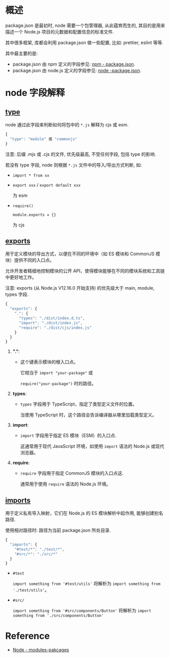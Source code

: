 

# 概述

package.json 是最初时, node 需要一个包管理器, 从此蕴育而生的, 其目的是用来描述一个 Node.js 项目的元数据和配置信息的标准文件.

其中很多框架, 库都会利用 package.json 做一些配置, 比如: prettier, eslint 等等.

其中最主要的是: 

- package.json 由 npm 定义的字段参见: [npm - package.json](https://docs.npmjs.com/cli/v10/configuring-npm/package-json).
- package.json 由 node.js 定义的字段参见: [node -package.json](https://nodejs.cn/api/v20/packages.html#self-referencing-a-package-using-its-name).



# node 字段解释

## [type](https://nodejs.cn/api/v20/packages.html#packagejson-%E5%92%8C%E6%96%87%E4%BB%B6%E6%89%A9%E5%B1%95%E5%90%8D) 

node 通过此字段来判断如何将包中的 `*.js` 解释为 cjs 或 esm.

```js
{
  "type": "module" 或 "commonjs"
}
```

注意: 后缀 .mjs 或 .cjs 的文件, 优先级最高, 不受任何字段, 包括 type 的影响.

若没有 type 字段, node 则根据 `*.js` 文件中的导入/导出方式判断, 如:

- `import * from xx` 

- `export xxx` / `export default xxx` 

  为 esm

- `require()` 

  `module.exports = {}` 

  为 cjs



## [exports](https://nodejs.org/api/packages.html#exports)  

用于定义模块的导出方式，以便在不同的环境中（如 ES 模块和 CommonJS 模块）提供不同的入口点。

允许开发者精细地控制模块的公开 API，使得模块能够在不同的模块系统和工具链中更好地工作。

注意: exports (从 Node.js V12.16.0 开始支持) 的优先级大于 main, module, types 字段.

```js
{
  "exports": {
    ".": {
      "types": "./dist/index.d.ts",
      "import": "./dist/index.js",
      "require": "./dist/cjs/index.js"
    }
  }
}
```

1. **"."**:

   - 这个键表示模块的根入口点。

     它相当于 `import "your-package"` 或

     `require("your-package")` 时的路径。

2. **types**:

   - `types` 字段用于 TypeScript，指定了类型定义文件的位置。

     当使用 TypeScript 时，这个路径会告诉编译器从哪里加载类型定义。

3. **import**:

   - `import` 字段用于指定 ES 模块（ESM）的入口点.

     这通常用于现代 JavaScript 环境，如使用 `import` 语法的 Node.js 或现代浏览器。

4. **require**:

   - `require` 字段用于指定 CommonJS 模块的入口点这.

     通常用于使用 `require` 语法的 Node.js 环境。

## [imports](https://nodejs.org/api/packages.html#imports)  

用于定义私有导入映射，它们在 Node.js 的 ES 模块解析中起作用, 能够创建别名路径.

使用相对路径时: 路径为当前 package.json 所处目录.

```js
{
  "imports": {
    "#test/*": "./test/*",
    "#src/*": "./src/*"
  }
}
```

- `#test`

  `import something from '#test/utils'` 将解析为 `import something from './test/utils'`。

- `#src/`

  `import something from '#src/components/Button'` 将解析为 `import something from './src/components/Button'`

# Reference

- [Node - modules-pakcages](https://nodejs.org/api/packages.html#modules-packages) 

